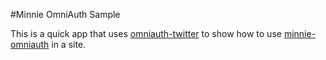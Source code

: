 #Minnie OmniAuth Sample

This is a quick app that uses [omniauth-twitter](https://github.com/arunagw/omniauth-twitter) to show how to use [minnie-omniauth](https://github.com/mm53bar/minnie-omniauth) in a site.

